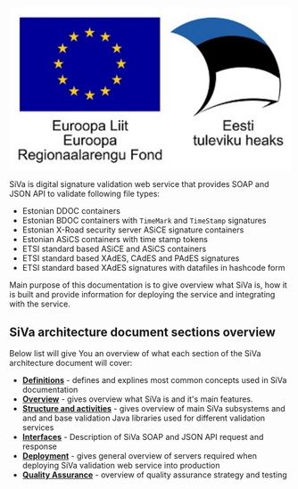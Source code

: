 <!--# Introduction-->

<div class="eu-logo">
    <img src="img/siva/eu_logo.svg" />
</div>

SiVa is digital signature validation web service that provides SOAP and JSON
API to validate following file types:

 * Estonian DDOC containers
 * Estonian BDOC containers with `TimeMark` and `TimeStamp` signatures
 * Estonian X-Road security server ASiCE signature containers
 * Estonian ASiCS containers with time stamp tokens
 * ETSI standard based ASiCE and ASiCS containers
 * ETSI standard based XAdES, CAdES and PAdES signatures
 * ETSI standard based XAdES signatures with datafiles in hashcode form

Main purpose of this documentation is to give overview what SiVa is, how it is built and provide information for deploying the service and integrating with the service.

## SiVa architecture document sections overview

Below list will give You an overview of what each section of the
SiVa architecture document will cover:

* [**Definitions**](siva3/definitions) - defines and explines most common concepts used in SiVa documentation
* [**Overview**](siva3/overview) - gives overview what SiVa is and
  it's main features.
* [**Structure and activities**](siva3/structure_and_activities) - gives overview of
  main SiVa subsystems and and and base validation Java libraries
  used for different validation services
* [**Interfaces**](siva3/interfaces) - Description of SiVa
   SOAP and JSON API request and response
* [**Deployment**](siva3/deployment) - gives general overview of
  servers required when deploying SiVa validation web service
  into production
* [**Quality Assurance**](siva3/qa_strategy) - overview of quality assurance strategy and testing

